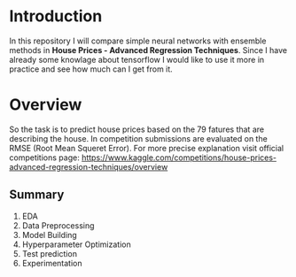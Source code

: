 # Introduction
In this repository I will compare simple neural networks with ensemble methods in **House Prices - Advanced Regression Techniques**. Since I have already some knowlage about tensorflow I would like to use it more in practice and see how much can I get from it.

# Overview
So the task is to predict house prices based on the 79 fatures that are describing the house. In competition submissions are evaluated on the RMSE (Root Mean Squeret Error). For more precise explanation visit official competitions page: https://www.kaggle.com/competitions/house-prices-advanced-regression-techniques/overview

## Summary 
1. EDA
2. Data Preprocessing
3. Model Building
4. Hyperparameter Optimization
5. Test prediction
6. Experimentation 
